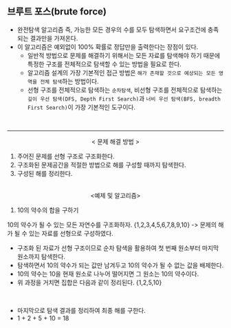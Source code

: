 ## 브루트 포스(brute force)

* 완전탐색 알고리즘 즉, 가능한 모든 경우의 수를 모두 탐색하면서 요구조건에 충족되는 결과만을 가져온다.
* 이 알고리즘은 예외없이 100% 확률로 정답만을 출력한다는 장점이 있다.
  - 일반적 방법으로 문제를 해결하기 위해서는 모든 자료를 탐색해야 하기 때문에 특정한 구조를 전체적으로 탐색할 수 있는 방법을 필요로 한다.
  - 알고리즘 설계의 가장 기본적인 접근 방법은 `해가 존재할 것으로 예상되는 모든 영역을 전체 탐색`하는 방법이다.
  - 선형 구조를 전체적으로 탐색하는 `순차탐색`, 비선형 구조를 전체적으로 탐색하는 `깊이 우선 탐색(DFS, Depth First Search)`과 `너비 우선 탐색(BFS, breadth First Search)`이 가장 기본적인 도구이다.
 
 </br>

---

<center> < 문제 해결 방법 > </center>
  
  1. 주어진 문제를 선형 구조로 구조화한다.
  2. 구조화된 문제공간을 적절한 방법으로 해를 구성할 때까지 탐색한다.
  3. 구성된 해를 정리한다.
  
  </br>
  
<center> <예제 및 알고리즘> </center>
  
  1. 10의 약수의 합을 구하기
  
  10의 약수가 될 수 있는 모든 자연수를 구조화하자.
  {1,2,3,4,5,6,7,8,9,10} -> 문제의 해가 될 수 있는 자료를 선형으로 구성하였다.
  
  - 구조화 된 자료가 선형 구조이므로 순차 탐색을 활용하여 첫 번째 원소부터 마지막 원소까지 탐색한다.
  - 탐색하면서 10의 약수가 되는 값만 남겨두고 10의 약수가 될 수 없는 값을 배제한다.
  - 10의 약수는 10을 현재 원소로 나누어 떨어지면 그 원소는 10의 약수이다.
  - 위 과정을 거치면 집합은 다음과 같이 정리된다.
  {1,2,5,10}
  </br>
  
  - 마지막으로 탐색 결과를 정리하여 최종 해를 구한다.
  - 1 + 2 + 5 + 10 = 18
